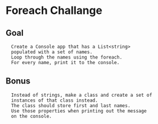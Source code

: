 # Foreach Challange
## Goal

	  Create a Console app that has a List<string> 
	  populated with a set of names. 
	  Loop through the names using the foreach.
	  For every name, print it to the console.

## Bonus	
	  Instead of strings, make a class and create a set of 	  instances of that class instead.	  The class should store first and last names. 	  Use those properties when printing out the message 
	  on the console.
